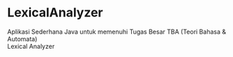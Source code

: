 # LexicalAnalyzer
 Aplikasi Sederhana Java untuk memenuhi Tugas Besar TBA (Teori Bahasa & Automata) <br>
 Lexical Analyzer
